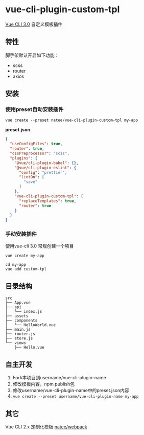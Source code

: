 <!--
 * @Description: 
 * @Author: my2zzh <leo@easestrategy.com>
 * @Date: 2019-11-08 16:09:04
 * @LastEditTime: 2019-11-08 16:11:45
 * @LastEditors: my2zzh <leo@easestrategy.com>
 -->
# vue-cli-plugin-custom-tpl

[Vue CLI 3.0](https://github.com/vuejs/vue-cli) 自定义模板插件

## 特性
脚手架默认开启如下功能：
- scss
- router
- axios

## 安装

### 使用preset自动安装插件
```
vue create --preset natee/vue-cli-plugin-custom-tpl my-app
```

**preset.json**
```json
{
  "useConfigFiles": true,
  "router": true,
  "cssPreprocessor": "scss",
  "plugins": {
    "@vue/cli-plugin-babel": {},
    "@vue/cli-plugin-eslint": {
      "config": "prettier",
      "lintOn": [
        "save"
      ]
    },
    "vue-cli-plugin-custom-tpl": {
      "replaceTemplates": true,
      "router": true
    }
  }
}
```

### 手动安装插件
使用vue-cli 3.0 常规创建一个项目
```
vue create my-app
```

```
cd my-app
vue add custom-tpl
```

## 目录结构

```
src
├── App.vue
├── api
│   └── index.js
├── assets
├── components
│   └── HelloWorld.vue
├── main.js
├── router.js
├── store.js
└── views
    ├── Hello.vue

```

## 自主开发
1. Fork本项目到username/vue-cli-plugin-name
2. 修改模板内容，npm publish包
3. 修改username/vue-cli-plugin-name中的preset.json内容
4. `vue create --preset username/vue-cli-plugin-name my-app`

## 其它

Vue CLI 2.x 定制化模板 [natee/webpack](https://github.com/natee/webpack)

